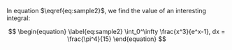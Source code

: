 In equation $\eqref{eq:sample2}$, we find the value of an
interesting integral:

$$
\begin{equation}
    \label{eq:sample2}
  \int_0^\infty \frac{x^3}{e^x-1}, dx = \frac{\pi^4}{15}
\end{equation}
$$
